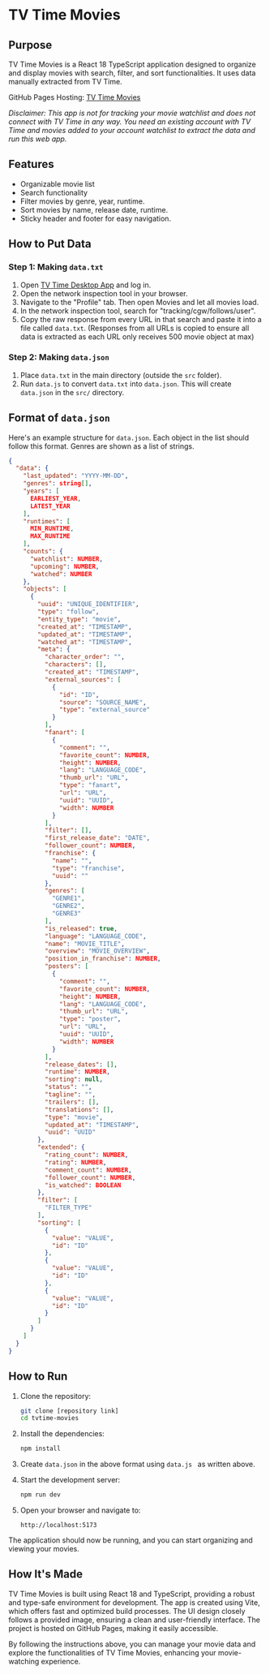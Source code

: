 # TV Time Movies

## Purpose

TV Time Movies is a React 18 TypeScript application designed to organize and display movies with search, filter, and sort functionalities. It uses data manually extracted from TV Time.

GitHub Pages Hosting: [TV Time Movies](https://pawasagrwl.github.io/tvtime-movies/)

*Disclaimer: This app is not for tracking your movie watchlist and does not connect with TV Time in any way. You need an existing account with TV Time and movies added to your account watchlist to extract the data and run this web app.*

## Features

- Organizable movie list
- Search functionality
- Filter movies by genre, year, runtime.
- Sort movies by name, release date, runtime.
- Sticky header and footer for easy navigation.

## How to Put Data

### Step 1: Making `data.txt`

1. Open [TV Time Desktop App](https://app.tvtime.com) and log in.
2. Open the network inspection tool in your browser.
3. Navigate to the "Profile" tab. Then open Movies and let all movies load.
4. In the network inspection tool, search for "tracking/cgw/follows/user".
5. Copy the raw response from every URL in that search and paste it into a file called `data.txt`. (Responses from all URLs is copied to ensure all data is extracted as each URL only receives 500 movie object at max)

### Step 2: Making `data.json`

1. Place `data.txt` in the main directory (outside the `src` folder).
2. Run `data.js` to convert `data.txt` into `data.json`. This will create `data.json` in the `src/` directory.

## Format of `data.json`

Here's an example structure for `data.json`. Each object in the list should follow this format. Genres are shown as a list of strings.

```json
{
  "data": {
    "last_updated": "YYYY-MM-DD",
    "genres": string[],
    "years": [
      EARLIEST_YEAR,
      LATEST_YEAR
    ],
    "runtimes": [
      MIN_RUNTIME,
      MAX_RUNTIME
    ],
    "counts": {
      "watchlist": NUMBER,
      "upcoming": NUMBER,
      "watched": NUMBER
    },
    "objects": [
      {
        "uuid": "UNIQUE_IDENTIFIER",
        "type": "follow",
        "entity_type": "movie",
        "created_at": "TIMESTAMP",
        "updated_at": "TIMESTAMP",
        "watched_at": "TIMESTAMP",
        "meta": {
          "character_order": "",
          "characters": [],
          "created_at": "TIMESTAMP",
          "external_sources": [
            {
              "id": "ID",
              "source": "SOURCE_NAME",
              "type": "external_source"
            }
          ],
          "fanart": [
            {
              "comment": "",
              "favorite_count": NUMBER,
              "height": NUMBER,
              "lang": "LANGUAGE_CODE",
              "thumb_url": "URL",
              "type": "fanart",
              "url": "URL",
              "uuid": "UUID",
              "width": NUMBER
            }
          ],
          "filter": [],
          "first_release_date": "DATE",
          "follower_count": NUMBER,
          "franchise": {
            "name": "",
            "type": "franchise",
            "uuid": ""
          },
          "genres": [
            "GENRE1",
            "GENRE2",
            "GENRE3"
          ],
          "is_released": true,
          "language": "LANGUAGE_CODE",
          "name": "MOVIE_TITLE",
          "overview": "MOVIE_OVERVIEW",
          "position_in_franchise": NUMBER,
          "posters": [
            {
              "comment": "",
              "favorite_count": NUMBER,
              "height": NUMBER,
              "lang": "LANGUAGE_CODE",
              "thumb_url": "URL",
              "type": "poster",
              "url": "URL",
              "uuid": "UUID",
              "width": NUMBER
            }
          ],
          "release_dates": [],
          "runtime": NUMBER,
          "sorting": null,
          "status": "",
          "tagline": "",
          "trailers": [],
          "translations": [],
          "type": "movie",
          "updated_at": "TIMESTAMP",
          "uuid": "UUID"
        },
        "extended": {
          "rating_count": NUMBER,
          "rating": NUMBER,
          "comment_count": NUMBER,
          "follower_count": NUMBER,
          "is_watched": BOOLEAN
        },
        "filter": [
          "FILTER_TYPE"
        ],
        "sorting": [
          {
            "value": "VALUE",
            "id": "ID"
          },
          {
            "value": "VALUE",
            "id": "ID"
          },
          {
            "value": "VALUE",
            "id": "ID"
          }
        ]
      }
    ]
  }
}
```

## How to Run

1. Clone the repository:

   ```sh
   git clone [repository link]
   cd tvtime-movies
   ```

2. Install the dependencies:

   ```sh
   npm install
   ```
3. Create `data.json` in the above format using `data.js ` as written above.

4. Start the development server:

   ```sh
   npm run dev
   ```
5. Open your browser and navigate to:
   ```
   http://localhost:5173
   ```

The application should now be running, and you can start organizing and viewing your movies.

## How It's Made

TV Time Movies is built using React 18 and TypeScript, providing a robust and type-safe environment for development. The app is created using Vite, which offers fast and optimized build processes. The UI design closely follows a provided image, ensuring a clean and user-friendly interface. The project is hosted on GitHub Pages, making it easily accessible.

By following the instructions above, you can manage your movie data and explore the functionalities of TV Time Movies, enhancing your movie-watching experience.
